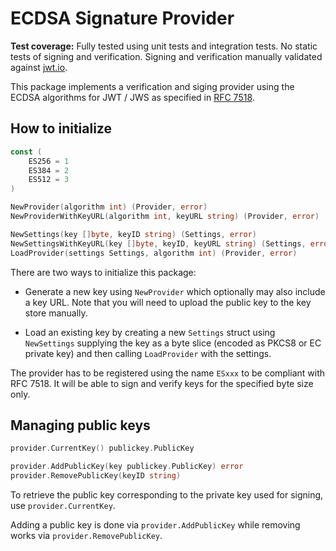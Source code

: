 ECDSA Signature Provider
========================

**Test coverage:** Fully tested using unit tests and integration tests. No static tests of signing and verification. Signing and verification manually validated against [jwt.io](https://jwt.io).

This package implements a verification and siging provider using the ECDSA algorithms for JWT / JWS as specified in [RFC 7518](https://tools.ietf.org/html/rfc7518).

How to initialize
-----------------

```go
const (
	ES256 = 1
	ES384 = 2
	ES512 = 3
)

NewProvider(algorithm int) (Provider, error)
NewProviderWithKeyURL(algorithm int, keyURL string) (Provider, error)

NewSettings(key []byte, keyID string) (Settings, error)
NewSettingsWithKeyURL(key []byte, keyID, keyURL string) (Settings, error)
LoadProvider(settings Settings, algorithm int) (Provider, error)
```

There are two ways to initialize this package:

- Generate a new key using `NewProvider` which optionally may also include a key URL. Note that you will need to upload the public key to the key store manually.

- Load an existing key by creating a new `Settings` struct using `NewSettings` supplying the key as a byte slice (encoded as PKCS8 or EC private key) and then calling `LoadProvider` with the settings.

The provider has to be registered using the name `ESxxx` to be compliant with RFC 7518. It will be able to sign and verify keys for the specified byte size only.

Managing public keys
--------------------

```go
provider.CurrentKey() publickey.PublicKey

provider.AddPublicKey(key publickey.PublicKey) error
provider.RemovePublicKey(keyID string)
```

To retrieve the public key corresponding to the private key used for signing, use `provider.CurrentKey`.

Adding a public key is done via `provider.AddPublicKey` while removing works via `provider.RemovePublicKey`.
